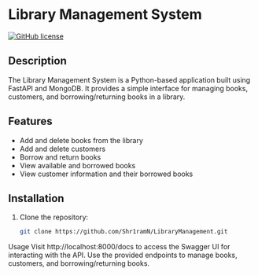 # Library Management System

[![GitHub license](https://img.shields.io/github/license/yourusername/your-repository.svg)](https://github.com/Shr1ramN/LibraryManagement/blob/master/LICENSE)

## Description

The Library Management System is a Python-based application built using FastAPI and MongoDB. It provides a simple interface for managing books, customers, and borrowing/returning books in a library.

## Features

- Add and delete books from the library
- Add and delete customers
- Borrow and return books
- View available and borrowed books
- View customer information and their borrowed books

## Installation

1. Clone the repository:

   ```bash
   git clone https://github.com/Shr1ramN/LibraryManagement.git

Usage
Visit http://localhost:8000/docs to access the Swagger UI for interacting with the API.
Use the provided endpoints to manage books, customers, and borrowing/returning books.